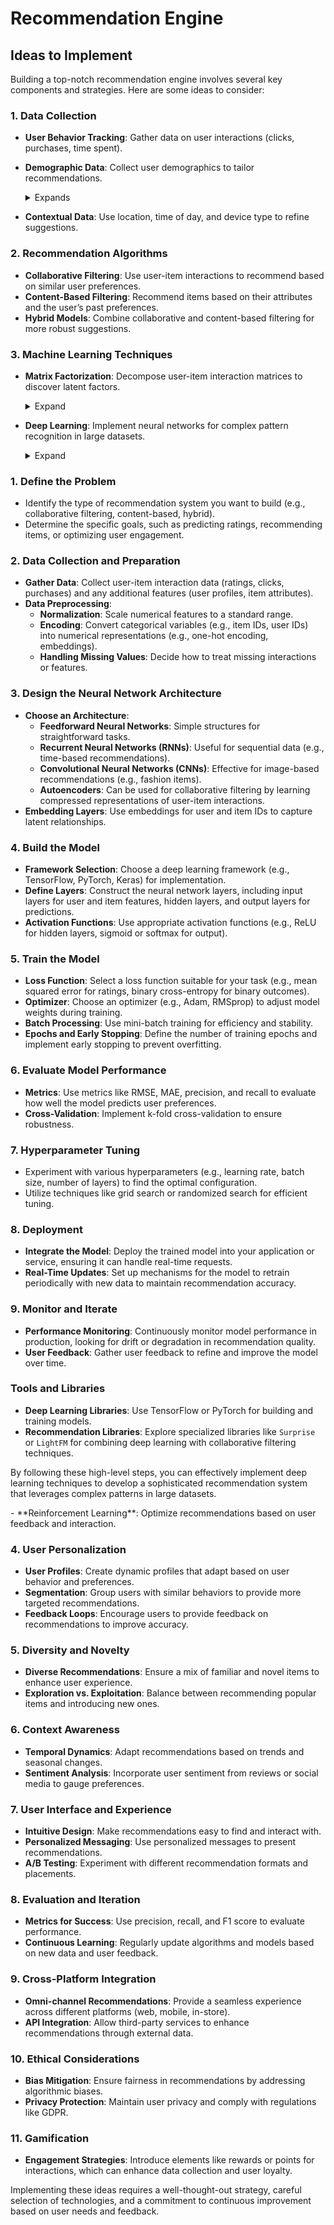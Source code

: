 # Recommendation Engine

## Ideas to Implement 

Building a top-notch recommendation engine involves several key components and strategies. Here are some ideas to consider:

### 1. **Data Collection**
   - **User Behavior Tracking**: Gather data on user interactions (clicks, purchases, time spent).
   - **Demographic Data**: Collect user demographics to tailor recommendations.
     <details>
        <summary>Expands</summary>

       Collecting and utilizing demographic data can significantly enhance the personalization of a recommendation engine. Here’s a deeper look at how it works and its benefits:

        ### What Demographic Data to Collect
        1. **Age**: Understanding the age range of users can help tailor recommendations to specific life stages (e.g., products for young adults vs. seniors).
        2. **Gender**: Certain products may appeal more to specific genders, allowing for targeted marketing and recommendations.
        3. **Location**: Geographic data can influence preferences based on local culture, trends, or climate (e.g., recommending winter gear in colder regions).
        4. **Income Level**: Insights into a user’s purchasing power can help suggest products within their budget.
        5. **Education Level**: This can influence the complexity or type of products recommended (e.g., books, courses).
        6. **Occupation**: Job roles can indicate specific interests or needs, allowing for targeted recommendations (e.g., tech tools for IT professionals).

        ### How to Collect Demographic Data
        - **User Profiles**: Encourage users to create profiles where they can voluntarily share demographic information.
        - **Surveys and Polls**: Use brief surveys during signup or app usage to gather demographic data.
        - **Social Media Integration**: Allow users to sign up via social media, where demographic data can be accessed with consent.
        - **Purchase History Analysis**: Analyze past purchases to infer demographic attributes (e.g., buying baby products suggests a parent).

        ### Utilizing Demographic Data for Recommendations
        1. **Personalization**: Tailor recommendations based on demographic segments. For example, recommend trending fashion items to younger users while suggesting home improvement products to older demographics.
        2. **Segmentation**: Group users into segments based on demographics, allowing for targeted marketing campaigns and curated content.
        3. **Trend Analysis**: Identify demographic trends over time to refine recommendations and stay ahead of market demands.
        4. **Cross-Demographic Recommendations**: Use demographic data to introduce users to items outside their typical interests, enhancing diversity in their experience.

        ### Benefits
        - **Improved Relevance**: Users receive recommendations that are more likely to resonate with their life stage and preferences.
        - **Increased Engagement**: Tailored recommendations can lead to higher click-through rates and conversions.
        - **Enhanced Customer Loyalty**: Personalized experiences foster a sense of understanding and connection, encouraging repeat visits.

        ### Considerations
        - **Privacy Concerns**: Always ensure data collection complies with privacy regulations (like GDPR) and prioritize user consent.
        - **Data Accuracy**: Encourage users to keep their demographic information up-to-date to maintain the accuracy of recommendations.

         By effectively leveraging demographic data, a recommendation engine can become significantly more intuitive and aligned with user needs, ultimately enhancing the overall user experience.
        
     </details>
     
   - **Contextual Data**: Use location, time of day, and device type to refine suggestions.

### 2. **Recommendation Algorithms**
   - **Collaborative Filtering**: Use user-item interactions to recommend based on similar user preferences.
   - **Content-Based Filtering**: Recommend items based on their attributes and the user’s past preferences.
   - **Hybrid Models**: Combine collaborative and content-based filtering for more robust suggestions.

### 3. **Machine Learning Techniques**
   - **Matrix Factorization**: Decompose user-item interaction matrices to discover latent factors.

      <details>
         <summary>Expand</summary>
         
     Matrix factorization is a powerful technique used in recommendation systems to identify latent factors that explain user preferences. Here’s how to achieve this in practice:

      ### 1. **Understanding the User-Item Interaction Matrix**
        - **Matrix Structure**: Create a user-item interaction matrix where rows represent users, columns represent items, and the values represent interactions (e.g., ratings, purchases, or clicks). This matrix is often    sparse, meaning many entries are missing.
         - **Example**: A matrix where users rate movies on a scale of 1 to 5.

      ### 2. **Choosing a Matrix Factorization Technique**
        - **Singular Value Decomposition (SVD)**: Decomposes the matrix into three lower-dimensional matrices: user factors, item factors, and singular values.
        - **Alternating Least Squares (ALS)**: An iterative approach that alternates between fixing user factors and optimizing item factors.
        - **Non-negative Matrix Factorization (NMF)**: Similar to SVD but constrains the factors to be non-negative, useful in certain contexts (e.g., when dealing with counts).

      ### 3. **Implementation Steps**
     1. **Data Preprocessing**:
         - **Normalization**: Scale the ratings (e.g., between 0 and 1) or use z-score normalization.
         - **Handling Missing Values**: Decide how to treat missing interactions (e.g., ignore, use zeros, or impute values).

      2. **Matrix Factorization**:
         - **Select the Number of Latent Factors**: Determine how many latent factors (dimensions) to use, often through experimentation.
         - **Factorization Process**:
         - For SVD, use libraries like NumPy or SciPy to perform the decomposition.
         - For ALS, implement using libraries such as Apache Spark’s MLlib, which is optimized for large datasets.
         - **Training**: Use optimization techniques to minimize the reconstruction error between the original matrix and the product of the factorized matrices.

      3. **Model Training**:
         - **Loss Function**: Define a loss function (e.g., mean squared error) to evaluate the difference between predicted and actual interactions.
         - **Regularization**: Implement regularization techniques (like L2 regularization) to prevent overfitting.
         - **Iterative Optimization**: Run multiple iterations (epochs) to refine the factor matrices.

      4. **Making Predictions**:
         - **Reconstruct the User-Item Matrix**: Multiply the user and item factor matrices to predict missing values.
         - **Recommendation Generation**: For each user, recommend items with the highest predicted values that the user hasn’t interacted with yet.

      ### 4. **Evaluating the Model**
        - **Metrics**: Use evaluation metrics such as RMSE (Root Mean Squared Error), MAE (Mean Absolute Error), or precision and recall for ranked lists.
         - **Cross-Validation**: Split data into training and test sets to validate model performance.

      ### 5. **Iterative Improvement**
        - **Hyperparameter Tuning**: Experiment with different numbers of latent factors, regularization strengths, and learning rates to improve model performance.
         - **Incorporate Additional Data**: Combine matrix factorization with other techniques (like collaborative filtering or content-based filtering) for a hybrid approach.

      ### 6. **Deployment**
        - **Real-Time Recommendations**: Once the model is trained, integrate it into your application to provide real-time recommendations based on user interactions.
         - **Updating the Model**: Continuously retrain the model with new data to keep recommendations relevant.

      ### Tools and Libraries
        - **Python Libraries**: Use libraries such as `Surprise`, `Scikit-learn`, or `TensorFlow` for implementing matrix factorization.
         - **Big Data Frameworks**: Use frameworks like Apache Spark for large-scale datasets.

         By following these steps, you can effectively implement matrix factorization to uncover latent factors in user-item interactions, enhancing the quality and relevance of recommendations.
      
</details>
     
   - **Deep Learning**: Implement neural networks for complex pattern recognition in large datasets.

     <details>
      <summary>Expand</summary>

        Implementing deep learning for recommendation systems involves several high-level steps. Here’s a structured approach to achieve this:

### 1. **Define the Problem**
   - Identify the type of recommendation system you want to build (e.g., collaborative filtering, content-based, hybrid).
   - Determine the specific goals, such as predicting ratings, recommending items, or optimizing user engagement.

### 2. **Data Collection and Preparation**
   - **Gather Data**: Collect user-item interaction data (ratings, clicks, purchases) and any additional features (user profiles, item attributes).
   - **Data Preprocessing**:
     - **Normalization**: Scale numerical features to a standard range.
     - **Encoding**: Convert categorical variables (e.g., item IDs, user IDs) into numerical representations (e.g., one-hot encoding, embeddings).
     - **Handling Missing Values**: Decide how to treat missing interactions or features.

### 3. **Design the Neural Network Architecture**
   - **Choose an Architecture**:
     - **Feedforward Neural Networks**: Simple structures for straightforward tasks.
     - **Recurrent Neural Networks (RNNs)**: Useful for sequential data (e.g., time-based recommendations).
     - **Convolutional Neural Networks (CNNs)**: Effective for image-based recommendations (e.g., fashion items).
     - **Autoencoders**: Can be used for collaborative filtering by learning compressed representations of user-item interactions.
   - **Embedding Layers**: Use embeddings for user and item IDs to capture latent relationships.

### 4. **Build the Model**
   - **Framework Selection**: Choose a deep learning framework (e.g., TensorFlow, PyTorch, Keras) for implementation.
   - **Define Layers**: Construct the neural network layers, including input layers for user and item features, hidden layers, and output layers for predictions.
   - **Activation Functions**: Use appropriate activation functions (e.g., ReLU for hidden layers, sigmoid or softmax for output).

### 5. **Train the Model**
   - **Loss Function**: Select a loss function suitable for your task (e.g., mean squared error for ratings, binary cross-entropy for binary outcomes).
   - **Optimizer**: Choose an optimizer (e.g., Adam, RMSprop) to adjust model weights during training.
   - **Batch Processing**: Use mini-batch training for efficiency and stability.
   - **Epochs and Early Stopping**: Define the number of training epochs and implement early stopping to prevent overfitting.

### 6. **Evaluate Model Performance**
   - **Metrics**: Use metrics like RMSE, MAE, precision, and recall to evaluate how well the model predicts user preferences.
   - **Cross-Validation**: Implement k-fold cross-validation to ensure robustness.

### 7. **Hyperparameter Tuning**
   - Experiment with various hyperparameters (e.g., learning rate, batch size, number of layers) to find the optimal configuration.
   - Utilize techniques like grid search or randomized search for efficient tuning.

### 8. **Deployment**
   - **Integrate the Model**: Deploy the trained model into your application or service, ensuring it can handle real-time requests.
   - **Real-Time Updates**: Set up mechanisms for the model to retrain periodically with new data to maintain recommendation accuracy.

### 9. **Monitor and Iterate**
   - **Performance Monitoring**: Continuously monitor model performance in production, looking for drift or degradation in recommendation quality.
   - **User Feedback**: Gather user feedback to refine and improve the model over time.

### Tools and Libraries
- **Deep Learning Libraries**: Use TensorFlow or PyTorch for building and training models.
- **Recommendation Libraries**: Explore specialized libraries like `Surprise` or `LightFM` for combining deep learning with collaborative filtering techniques.

By following these high-level steps, you can effectively implement deep learning techniques to develop a sophisticated recommendation system that leverages complex patterns in large datasets.
      
</details>
   - **Reinforcement Learning**: Optimize recommendations based on user feedback and interaction.

### 4. **User Personalization**
   - **User Profiles**: Create dynamic profiles that adapt based on user behavior and preferences.
   - **Segmentation**: Group users with similar behaviors to provide more targeted recommendations.
   - **Feedback Loops**: Encourage users to provide feedback on recommendations to improve accuracy.

### 5. **Diversity and Novelty**
   - **Diverse Recommendations**: Ensure a mix of familiar and novel items to enhance user experience.
   - **Exploration vs. Exploitation**: Balance between recommending popular items and introducing new ones.

### 6. **Context Awareness**
   - **Temporal Dynamics**: Adapt recommendations based on trends and seasonal changes.
   - **Sentiment Analysis**: Incorporate user sentiment from reviews or social media to gauge preferences.

### 7. **User Interface and Experience**
   - **Intuitive Design**: Make recommendations easy to find and interact with.
   - **Personalized Messaging**: Use personalized messages to present recommendations.
   - **A/B Testing**: Experiment with different recommendation formats and placements.

### 8. **Evaluation and Iteration**
   - **Metrics for Success**: Use precision, recall, and F1 score to evaluate performance.
   - **Continuous Learning**: Regularly update algorithms and models based on new data and user feedback.

### 9. **Cross-Platform Integration**
   - **Omni-channel Recommendations**: Provide a seamless experience across different platforms (web, mobile, in-store).
   - **API Integration**: Allow third-party services to enhance recommendations through external data.

### 10. **Ethical Considerations**
   - **Bias Mitigation**: Ensure fairness in recommendations by addressing algorithmic biases.
   - **Privacy Protection**: Maintain user privacy and comply with regulations like GDPR.

### 11. **Gamification**
   - **Engagement Strategies**: Introduce elements like rewards or points for interactions, which can enhance data collection and user loyalty.

Implementing these ideas requires a well-thought-out strategy, careful selection of technologies, and a commitment to continuous improvement based on user needs and feedback.
